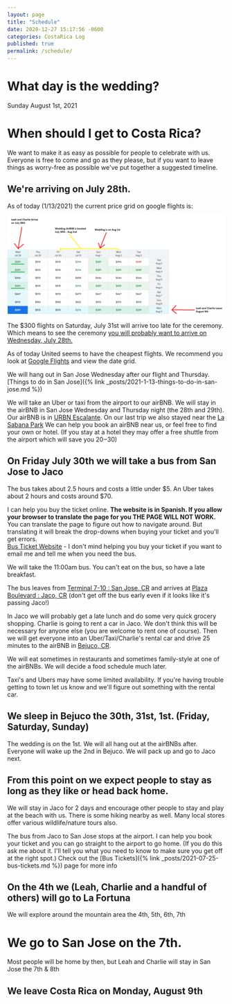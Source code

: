 ```yaml
---
layout: page
title: "Schedule"
date: 2020-12-27 15:17:56 -0600
categories: CostaRica Log
published: true
permalink: /schedule/
---
```


# What day is the wedding?

Sunday August 1st, 2021

# When should I get to Costa Rica?

We want to make it as easy as possible for people to celebrate with us. Everyone is free to come and go as they please, but if you want to leave things as worry-free as possible we've put together a suggested timeline.

## We're arriving on July 28th.

As of today (1/13/2021) the current price grid on google flights is:

![Schedule Grid](\assets\Wedding\flight-grid-2021-1-13.png)

The $300 flights on Saturday, July 31st will arrive too late for the ceremony.
Which means to see the ceremony <u>you will probably want to arrive on Wednesday, July 28th.</u>

As of today United seems to have the cheapest flights. We recommend you look at <a href="https://www.google.com/travel/flights/search?tfs=CBwQAhojagwIAhIIL20vMGZ2emcSCjIwMjEtMDctMjhyBwgBEgNTSk8aI2oHCAESA1NKTxIKMjAyMS0wOC0wOXIMCAISCC9tLzBmdnpncAGCAQsI____________AUABSAGYAQE&tfu=CoQBQ2lkSFNVWXhhMEpITFMwdExTMHRMUzB0YjNWbWF6RTJRVUZCUVVGR1gxOXplbEZOVms5MFFVRVNCekl5TVRveU16TWFDd2loNFFFUUFob0RWVk5FS2dveU1ESXhMVEEzTFRJNE1nb3lNREl4TFRBNExUQTVPQlpLQkFnQkVBRndvZUVC" target="_blank">Google Flights</a> and view the date grid.

We will hang out in San Jose Wednesday after our flight and Thursday.
[Things to do in San Jose]({% link _posts/2021-1-13-things-to-do-in-san-jose.md %})

We will take an Uber or taxi from the airport to our airBNB. We will stay in the airBNB in San Jose Wednesday and Thursday night (the 28th and 29th). Our airBNB is in <a href="https://goo.gl/maps/ZR1ktwgCvdfYQpp56" target="_blank">URBN Escalante</a>. On our last trip we also stayed near the <a href="https://goo.gl/maps/CBm5DpVbK1six8f66" target="_blank">La Sabana Park</a> We can help you book an airBNB near us, or feel free to find your own or hotel. (If you stay at a hotel they may offer a free shuttle from the airport which will save you $20-$30)

## On Friday July 30th we will take a bus from San Jose to Jaco

The bus takes about 2.5 hours and costs a little under $5. An Uber takes about 2 hours and costs around $70.

I can help you buy the ticket online. **The website is in Spanish. If you allow your browser to translate the page for you THE PAGE WILL NOT WORK.** You can translate the page to figure out how to navigate around. But translating it will break the drop-downs when buying your ticket and you'll get errors.  
<a href="https://www.transportesjacoruta655.com/" target="_blank">Bus Ticket Website</a> - I don't mind helping you buy your ticket if you want to email me and tell me when you need the bus.

We will take the 11:00am bus. You can't eat on the bus, so have a late breakfast.

The bus leaves from <a href="https://goo.gl/maps/TwM3BPQhHBQPp77R8" target="_blank">Terminal 7-10 : San Jose, CR</a> and arrives at <a href="https://goo.gl/maps/sLpCY2Zfv9PWZAwT9" target="_blank">Plaza Boulevard : Jaco, CR</a> (don't get off the bus early even if it looks like it's passing Jaco!)

In Jaco we will probably get a late lunch and do some very quick grocery shopping. Charlie is going to rent a car in Jaco. We don't think this will be necessary for anyone else (you are welcome to rent one of course). Then we will get everyone into an Uber/Taxi/Charlie's rental car and drive 25 minutes to the airBNB in <a href="https://goo.gl/maps/cD1b9uLx5rgHzvuz8" target="_blank">Bejuco, CR</a>.

We will eat sometimes in restaurants and sometimes family-style at one of the airBNBs. We will decide a food schedule much later.

Taxi's and Ubers may have some limited availability. If you're having trouble getting to town let us know and we'll figure out something with the rental car.

## We sleep in Bejuco the 30th, 31st, 1st. (Friday, Saturday, Sunday)

The wedding is on the 1st. We will all hang out at the airBNBs after. Everyone will wake up the 2nd in Bejuco. We will pack up and go to Jaco next.

## From this point on we expect people to stay as long as they like or head back home.

We will stay in Jaco for 2 days and encourage other people to stay and play at the beach with us. There is some hiking nearby as well. Many local stores offer various wildlife/nature tours also.

The bus from Jaco to San Jose stops at the airport. I can help you book your ticket and you can go straight to the airport to go home. (If you do this ask me about it. I'll tell you what you need to know to make sure you get off at the right spot.) Check out the
[Bus Tickets]({% link _posts/2021-07-25-bus-tickets.md %}) page for more info

## On the 4th we (Leah, Charlie and a handful of others) will go to La Fortuna

We will explore around the mountain area the 4th, 5th, 6th, 7th

# We go to San Jose on the 7th.

Most people will be home by then, but Leah and Charlie will stay in San Jose the 7th & 8th

## We leave Costa Rica on Monday, August 9th
